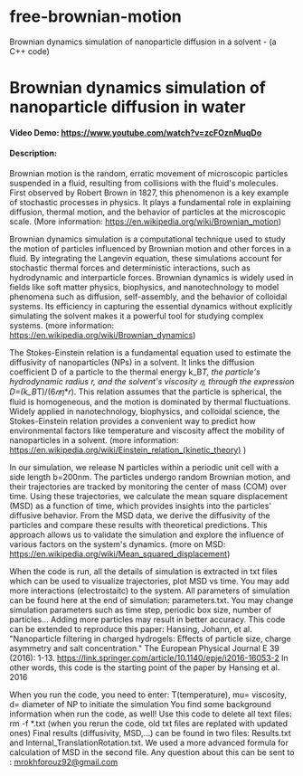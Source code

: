 # free-brownian-motion
Brownian dynamics simulation of nanoparticle diffusion in a solvent - (a C++ code)
# Brownian dynamics simulation of nanoparticle diffusion in water
#### Video Demo:  https://www.youtube.com/watch?v=zcFOznMuqDo
#### Description:
Brownian motion is the random, erratic movement of microscopic particles suspended in a fluid, resulting from collisions with the fluid's molecules. First observed by Robert Brown in 1827, this phenomenon is a key example of stochastic processes in physics. It plays a fundamental role in explaining diffusion, thermal motion, and the behavior of particles at the microscopic scale.
(More information: https://en.wikipedia.org/wiki/Brownian_motion)

Brownian dynamics simulation is a computational technique used to study the motion of particles influenced by Brownian motion and other forces in a fluid. By integrating the Langevin equation, these simulations account for stochastic thermal forces and deterministic interactions, such as hydrodynamic and interparticle forces. Brownian dynamics is widely used in fields like soft matter physics, biophysics, and nanotechnology to model phenomena such as diffusion, self-assembly, and the behavior of colloidal systems. Its efficiency in capturing the essential dynamics without explicitly simulating the solvent makes it a powerful tool for studying complex systems.
(more information: https://en.wikipedia.org/wiki/Brownian_dynamics)

The Stokes-Einstein relation is a fundamental equation used to estimate the diffusivity of nanoparticles (NPs) in a solvent. It links the diffusion coefficient D of a particle to the thermal energy k_B*T, the particle's hydrodynamic radius r, and the solvent's viscosity 𝜂, through the expression D=(k_B*T)/(6*𝜋*𝜂*𝑟). This relation assumes that the particle is spherical, the fluid is homogeneous, and the motion is dominated by thermal fluctuations. Widely applied in nanotechnology, biophysics, and colloidal science, the Stokes-Einstein relation provides a convenient way to predict how environmental factors like temperature and viscosity affect the mobility of nanoparticles in a solvent.
(more information: https://en.wikipedia.org/wiki/Einstein_relation_(kinetic_theory) )

In our simulation, we release N particles within a periodic unit cell with a side length b=200nm. The particles undergo random Brownian motion, and their trajectories are tracked by monitoring the center of mass (COM) over time. Using these trajectories, we calculate the mean square displacement (MSD) as a function of time, which provides insights into the particles' diffusive behavior. From the MSD data, we derive the diffusivity of the particles and compare these results with theoretical predictions. This approach allows us to validate the simulation and explore the influence of various factors on the system's dynamics.
(more on MSD: https://en.wikipedia.org/wiki/Mean_squared_displacement)

When the code is run, all the details of simulation is extracted in txt files which can be used to visualize trajectories, plot MSD vs time. You may add more interactions (electrostaitc) to the system. All parameters of simulation can be found here at the end of simulation: parameters.txt. You may change simulation parameters such as time step, periodic box size, number of particles... Adding more particles may result in better accuracy.
This code can be extended to reproduce this paper:
Hansing, Johann, et al. "Nanoparticle filtering in charged hydrogels: Effects of particle size, charge asymmetry and salt concentration." The European Physical Journal E 39 (2016): 1-13.
https://link.springer.com/article/10.1140/epje/i2016-16053-2
In other words, this code is the starting point of the paper by Hansing et al. 2016

When you run the code, you need to enter: T(temperature), mu= viscosity, d= diameter of NP to initiate the simulation
You find some background information when run the code, as well!
Use this code to delete all text files: rm -f *.txt (when you rerun the code, old txt files are replated with updated ones)
Final results (diffusivity, MSD,...) can be found in two files: Results.txt and Internal_TranslationRotation.txt. We used a more advanced formula for calculation of MSD in the second file.
Any question about this can be sent to : mrokhforouz92@gmail.com

